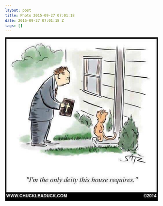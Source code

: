 ```yaml
---
layout: post
title: Photo 2015-09-27 07:01:18
date: 2015-09-27 07:01:18 Z
tags: []
---
```

![](/media/2015/09/129970558420.jpg)
